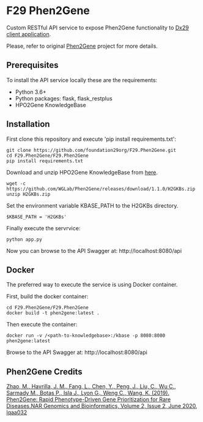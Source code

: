 # F29 Phen2Gene
Custom RESTful API service to expose Phen2Gene functionality to [Dx29 client application](https://github.com/foundation29org/Dx29_client).

Please, refer to original [Phen2Gene](https://phen2gene.wglab.org) project for more details.

## Prerequisites
To install the API service locally these are the requirements:
- Python 3.6+
- Python packages: flask, flask_restplus
- HPO2Gene KnowledgeBase

## Installation
First clone this repository and execute 'pip install requirements.txt':

```
git clone https://github.com/foundation29org/F29.Phen2Gene.git
cd F29.Phen2Gene/F29.Phen2Gene
pip install requirements.txt
```

Download and unzip HPO2Gene KnowledgeBase from [here](https://github.com/WGLab/Phen2Gene/releases/download/1.1.0/H2GKBs.zip).

```
wget -c https://github.com/WGLab/Phen2Gene/releases/download/1.1.0/H2GKBs.zip
unzip H2GKBs.zip
```

Set the environment variable KBASE_PATH to the H2GKBs directory.

```
$KBASE_PATH = 'H2GKBs'
```

Finally execute the servrvice:

```
python app.py
```

Now you can browse to the API Swagger at: http://localhost:8080/api

## Docker
The preferred way to execute the service is using Docker container.

First, build the docker container:

```
cd F29.Phen2Gene/F29.Phen2Gene
docker build -t phen2gene:latest .
```

Then execute the container:

```
docker run -v /<path-to-knowledgebase>:/kbase -p 8080:8080 phen2gene:latest
```

Browse to the API Swagger at: http://localhost:8080/api


## Phen2Gene Credits
[Zhao, M., Havrilla, J. M., Fang, L., Chen, Y., Peng, J., Liu, C., Wu C., Sarmady M., Botas P., Isla J., Lyon G., Weng C., Wang, K. (2019). Phen2Gene: Rapid Phenotype-Driven Gene Prioritization for Rare Diseases.NAR Genomics and Bioinformatics, Volume 2, Issue 2, June 2020, lqaa032](https://doi.org/10.1093/nargab/lqaa032)

